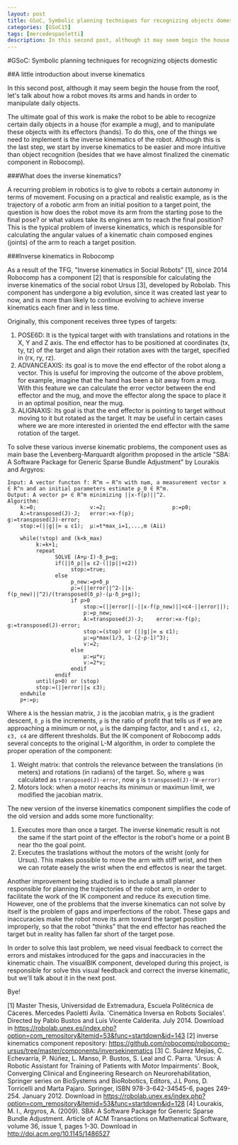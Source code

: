 ```yaml
---
layout: post
title: GSoC, Symbolic planning techniques for recognizing objects domestic
categories: [GSoC15]
tags: [mercedespaoletti]
description: In this second post, although it may seem begin the house from the roof, let's talk about how a robot moves its arms and hands in order to manipulate daily objects. The ultimate goal of this work is make the robot to be able to recognize certain daily objects in a house (for example a mug), and to manipulate...
---
```

#GSoC: Symbolic planning techniques for recognizing objects domestic

##A little introduction about inverse kinematics

In this second post, although it may seem begin the house from the roof, let's talk about how a robot moves its arms and hands in order to manipulate daily objects.

The ultimate goal of this work is make the robot to be able to recognize certain daily objects in a house (for example a mug), and to manipulate these objects with its effectors (hands). To do this, one of the things we need to implement is the inverse kinematics of the robot. Although this is the last step, we start by inverse kinematics to be easier and more intuitive than object recognition (besides that we have almost finalized the cinematic component in Robocomp).

###What does the inverse kinematics?

A recurring problem in robotics is to give to robots a certain autonomy in terms of movement. Focusing on a practical and realistic example, as is the trajectory of a robotic arm from an initial position to a target point, the question is how does the robot move its arm from the starting pose to the final pose? or what values take its engines arm to reach the final position? This is the typical problem of inverse kinematics, which is responsible for calculating the angular values of a kinematic chain composed engines (joints) of the arm to reach a target position.

###Inverse kinematics in Robocomp

As a result of the TFG, "Inverse kinematics in Social Robots" [1], since 2014 Robocomp has a component [2] that is responsible for calculating the inverse kinematics of the social robot Ursus [3], developed by Robolab. This component has undergone a big evolution, since it was created last year to now, and is more than likely to continue evolving to achieve inverse kinematics each finer and in less time. 

Originally, this component receives three types of targets:

1. POSE6D: It is the typical target with with translations and rotations in the X, Y and Z axis. The end effector has to be positioned at coordinates (tx, ty, tz) of the target and align their rotation axes with the target, specified in (rx, ry, rz).
2. ADVANCEAXIS: its goal is to move the end effector of the robot along a vector. This is useful for improving the outcome of the above problem, for example, imagine that the hand has been a bit away from a mug. With this feature we can calculate the error vector between the end effector and the mug, and move the effector along the space to place it in an optimal position, near the mug.
3. ALIGNAXIS: Its goal is that the end effector is pointing to target without moving to it but rotated as the target. It may be useful in certain cases where we are more interested in oriented the end effector with the same rotation of the target.

To solve these various inverse kinematic problems, the component uses as main base the Levenberg-Marquardt algorithm proposed in the article "SBA: A Software Package for Generic Sparse Bundle Adjustment" by Lourakis and Argyros:

    Input: A vector functon f: R^m → R^n with n≥m, a measurement vector x ∈ R^n and an initial parameters estimate p_0 ∈ R^m.
    Output: A vector p+ ∈ R^m minimizing ||x-f(p)||^2.
    Algorithm:
        k:=0;                 v:=2;                     p:=p0;
        A:=transposed(J)·J;   error:=x-f(p);            g:=transposed(J)·error;
        stop:=(||g||∞ ≤ ε1);  μ:=t*max_i=1,...,m (Aii)
        
        while(!stop) and (k<k_max)
             k:=k+1;
             repeat
                   SOLVE (A+μ·I)·δ_p=g;
                   if(||δ_p||≤ ε2·(||p||+ε2))
                        stop:=true;
                   else
                        p_new:=p+δ_p
                        ρ:=(||error||^2-||x-f(p_new)||^2)/(transposed(δ_p)·(μ·δ_p+g));
                        if ρ>0
                            stop:=(||error||-||x-f(p_new)||<ε4·||error||);
                            p:=p_new;
                            A:=transposed(J)·J;    error:=x-f(p);    g:=transposed(J)·error;
                            stop:=(stop) or (||g||∞ ≤ ε1);
                            μ:=μ*max(1/3, 1-(2·ρ-1)^3);
                            v:=2;
                        else
                            μ:=μ*v;
                            v:=2*v;
                        endif
                   endif
             until(ρ>0) or (stop)
             stop:=(||error||≤ ε3);
        endwhile
        p+:=p;
        
Where `A` is the hessian matrix, `J` is the jacobian matrix, `g` is the gradient descent, `δ_p` is the increments, `ρ` is the ratio of profit that tells us if we are approaching a minimum or not, `μ` is the damping factor, and `t` and `ε1, ε2, ε3, ε4` are different thresholds. But the IK component of Robocomp adds several concepts to the original L-M algorithm, in order to complete the proper operation of the component: 

1. Weight matrix: that controls the relevance between the translations (in meters) and rotations (in radians) of the target. So, where `g` was calculated as `transposed(J)·error`, now `g` is `transposed(J)·(W·error)`
2. Motors lock: when a motor reachs its minimun or maximun limit, we modified the jacobian matrix.

The new version of the inverse kinematics component simplifies the code of the old version and adds some more functionality:

1. Executes more than once a target. The inverse kinematic result is not the same if the start point of the effector is the robot's home or a point B near tho the goal point.
2. Executes the traslations without the motors of the wrisht (only for Ursus). This makes possible to move the arm with stiff wrist, and then we can rotate easely the wrist when the end effectos is near the target.

Another improvement being studied is to include a small planner responsible for planning the trajectories of the robot arm, in order to facilitate the work of the IK component and reduce its execution time. However, one of the problems that the inverse kinematics can not solve by itself is the problem of gaps and imperfections of the robot. These gaps and inaccuracies make the robot move its arm toward the target position improperly, so that the robot "thinks" that the end effector has reached the target but in reality has fallen far short of the target pose.

In order to solve this last problem, we need visual feedback to correct the errors and mistakes introduced for the gaps and inaccuracies in the kinematic chain. The visualBIK component, developed during this project, is responsible for solve this visual feedback and correct the inverse kinematic, but we'll talk about it in the next post. 

Bye!


[1] Master Thesis, Universidad de Extremadura, Escuela Politécnica de Cáceres. Mercedes Paoletti Ávila. 'Cinemática Inversa en Robots Sociales'. Directed by Pablo Bustos and Luis Vicente Calderita. July 2014. Download in https://robolab.unex.es/index.php?option=com_remository&Itemid=53&func=startdown&id=143
[2] inverse kinematics component repository: https://github.com/robocomp/robocomp-ursus/tree/master/components/inversekinematics
[3] C. Suárez Mejías, C. Echevarría, P. Núñez, L. Manso, P. Bustos, S. Leal and C. Parra. 'Ursus: A Robotic Assistant for Training of Patients with Motor Impairments'. Book, Converging Clinical and Engineering Research on Neurorehabilitation, Springer series on BioSystems and BioRobotics, Editors, J.L Pons, D. Torricelli and Marta Pajaro. Springer, ISBN 978-3-642-34545-6, pages 249-254. January 2012. Download in https://robolab.unex.es/index.php?option=com_remository&Itemid=53&func=startdown&id=128
[4] Lourakis, M. I., Argyros, A. (2009). SBA: A Software Package for Generic Sparse Bundle Adjustment. Article of ACM Transactions on Mathematical Software, volume 36, issue 1, pages 1-30. Download in http://doi.acm.org/10.1145/1486527







